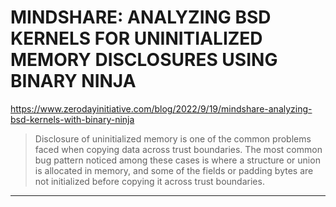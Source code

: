 # MINDSHARE: ANALYZING BSD KERNELS FOR UNINITIALIZED MEMORY DISCLOSURES USING BINARY NINJA

https://www.zerodayinitiative.com/blog/2022/9/19/mindshare-analyzing-bsd-kernels-with-binary-ninja
<blockquote>
Disclosure of uninitialized memory is one of the common problems faced when copying data across trust boundaries. The most common bug pattern noticed among these cases is where a structure or union is allocated in memory, and some of the fields or padding bytes are not initialized before copying it across trust boundaries.
</blockquote>

---

